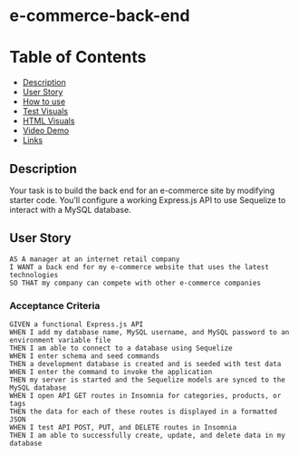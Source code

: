 # e-commerce-back-end

# Table of Contents
* [Description](#description)
* [User Story](#userStory)
* [How to use](#use)
* [Test Visuals](#testVisuals)
* [HTML Visuals](#htmlVisuals)
* [Video Demo](#videoVemo)
* [Links](#links)

## Description
Your task is to build the back end for an e-commerce site by modifying starter code. You’ll configure a working Express.js API to use Sequelize to interact with a MySQL database.

## User Story
```
AS A manager at an internet retail company
I WANT a back end for my e-commerce website that uses the latest technologies
SO THAT my company can compete with other e-commerce companies
```

### Acceptance Criteria
```
GIVEN a functional Express.js API
WHEN I add my database name, MySQL username, and MySQL password to an environment variable file
THEN I am able to connect to a database using Sequelize
WHEN I enter schema and seed commands
THEN a development database is created and is seeded with test data
WHEN I enter the command to invoke the application
THEN my server is started and the Sequelize models are synced to the MySQL database
WHEN I open API GET routes in Insomnia for categories, products, or tags
THEN the data for each of these routes is displayed in a formatted JSON
WHEN I test API POST, PUT, and DELETE routes in Insomnia
THEN I am able to successfully create, update, and delete data in my database
```